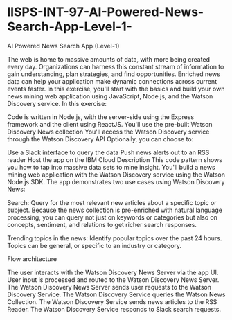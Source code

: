 # llSPS-INT-97-AI-Powered-News-Search-App-Level-1-
AI Powered News Search App (Level-1)

The web is home to massive amounts of data, with more being created every day. Organizations can harness this constant stream of information to gain understanding, plan strategies, and find opportunities. Enriched news data can help your application make dynamic connections across current events faster. In this exercise, you'll start with the basics and build your own news mining web application using JavaScript, Node.js, and the Watson Discovery service. In this exercise:

Code is written in Node.js, with the server-side using the Express framework and the client using ReactJS.
You'll use the pre-built Watson Discovery News collection
You'll access the Watson Discovery service through the Watson Discovery API
Optionally, you can choose to:

Use a Slack interface to query the data
Push news alerts out to an RSS reader
Host the app on the IBM Cloud
Description
This code pattern shows you how to tap into massive data sets to mine insight. You'll build a news mining web application with the Watson Discovery service using the Watson Node.js SDK. The app demonstrates two use cases using Watson Discovery News:

Search: Query for the most relevant new articles about a specific topic or subject. Because the news collection is pre-enriched with natural language processing, you can query not just on keywords or categories but also on concepts, sentiment, and relations to get richer search responses.

Trending topics in the news: Identify popular topics over the past 24 hours. Topics can be general, or specific to an industry or category.

Flow
architecture

The user interacts with the Watson Discovery News Server via the app UI.
User input is processed and routed to the Watson Discovery News Server.
The Watson Discovery News Server sends user requests to the Watson Discovery Service.
The Watson Discovery Service queries the Watson News Collection.
The Watson Discovery Service sends news articles to the RSS Reader.
The Watson Discovery Service responds to Slack search requests.

